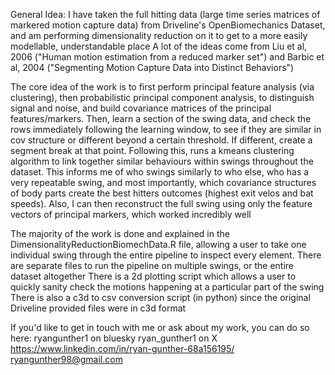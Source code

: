 General Idea:
I have taken the full hitting data (large time series matrices of markered motion capture data) from Driveline's OpenBiomechanics Dataset, and am performing dimensionality reduction on it to get to a more easily modellable, understandable place
A lot of the ideas come from Liu et al, 2006 ("Human motion estimation from a reduced marker set") and Barbic et al, 2004 ("Segmenting Motion Capture Data into Distinct Behaviors")

The core idea of the work is to first perform principal feature analysis (via clustering), then probabilistic principal component analysis, to distinguish signal and noise, and build covariance matrices of the principal features/markers. Then, learn a section of the swing data, and check the rows immediately following the learning window, to see if they are similar in cov structure or different beyond a certain threshold. If different, create a segment break at that point. Following this, runs a kmeans clustering algorithm to link together similar behaviours within swings throughout the dataset. This informs me of who swings similarly to who else, who has a very repeatable swing, and most importantly, which covariance structures of body parts create the best hitters outcomes (highest exit velos and bat speeds). Also, I can then reconstruct the full swing using only the feature vectors of principal markers, which worked incredibly well

The majority of the work is done and explained in the DimensionalityReductionBiomechData.R file, allowing a user to take one individual swing through the entire pipeline to inspect every element. There are separate files to run the pipeline on multiple swings, or the entire dataset altogether
There is a 2d plotting script which allows a user to quickly sanity check the motions happening at a particular part of the swing
There is also a c3d to csv conversion script (in python) since the original Driveline provided files were in c3d format

If you'd like to get in touch with me or ask about my work, you can do so here:
ryangunther1 on bluesky
ryan_gunther1 on X
https://www.linkedin.com/in/ryan-gunther-68a156195/
ryangunther98@gmail.com
